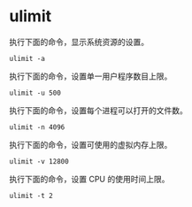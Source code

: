 # ulimit

执行下面的命令，显示系统资源的设置。

```
ulimit -a
```

执行下面的命令，设置单一用户程序数目上限。

```
ulimit -u 500
```

执行下面的命令，设置每个进程可以打开的文件数。

```
ulimit -n 4096
```

执行下面的命令，设置可使用的虚拟内存上限。

```
ulimit -v 12800
```

执行下面的命令，设置 CPU 的使用时间上限。

```
ulimit -t 2
```

